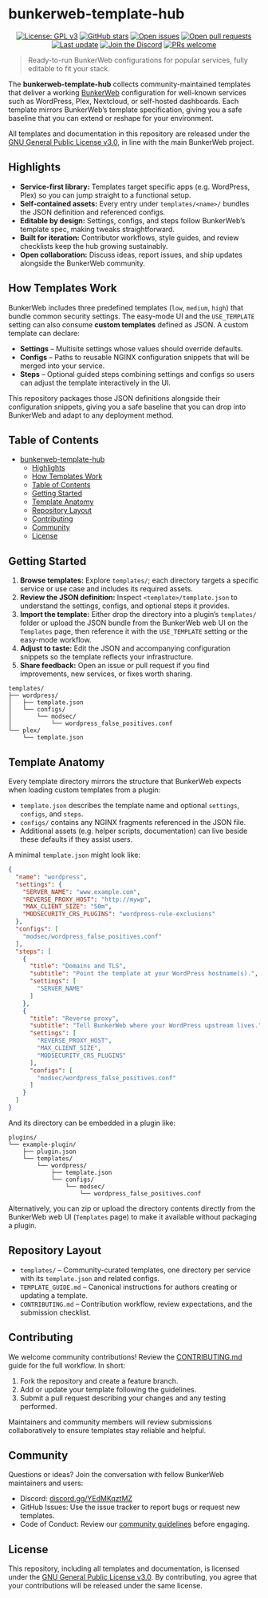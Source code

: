 # bunkerweb-template-hub

<p align="center">
  <a href="LICENSE"><img src="https://img.shields.io/badge/License-GPLv3-blue.svg" alt="License: GPL v3" /></a>
  <a href="https://github.com/bunkerity/bunkerweb-template-hub/stargazers"><img src="https://img.shields.io/github/stars/bunkerity/bunkerweb-template-hub?color=ffb400&logo=github" alt="GitHub stars" /></a>
  <a href="https://github.com/bunkerity/bunkerweb-template-hub/issues"><img src="https://img.shields.io/github/issues/bunkerity/bunkerweb-template-hub?label=issues" alt="Open issues" /></a>
  <a href="https://github.com/bunkerity/bunkerweb-template-hub/pulls"><img src="https://img.shields.io/github/issues-pr/bunkerity/bunkerweb-template-hub?label=PRs" alt="Open pull requests" /></a>
  <a href="https://github.com/bunkerity/bunkerweb-template-hub/commits"><img src="https://img.shields.io/github/last-commit/bunkerity/bunkerweb-template-hub?label=last%20update" alt="Last update" /></a>
  <a href="https://discord.gg/YEdMKqztMZ"><img src="https://img.shields.io/badge/community-Discord-5865F2?logo=discord&logoColor=white" alt="Join the Discord" /></a>
  <a href="CONTRIBUTING.md"><img src="https://img.shields.io/badge/PRs-welcome-brightgreen.svg" alt="PRs welcome" /></a>
</p>

> Ready-to-run BunkerWeb configurations for popular services, fully editable to fit your stack.

The **bunkerweb-template-hub** collects community-maintained templates that deliver a working [BunkerWeb](https://www.bunkerweb.io) configuration for well-known services such as WordPress, Plex, Nextcloud, or self-hosted dashboards. Each template mirrors BunkerWeb’s template specification, giving you a safe baseline that you can extend or reshape for your environment.

All templates and documentation in this repository are released under the [GNU General Public License v3.0](LICENSE), in line with the main BunkerWeb project.

## Highlights
- **Service-first library:** Templates target specific apps (e.g. WordPress, Plex) so you can jump straight to a functional setup.
- **Self-contained assets:** Every entry under `templates/<name>/` bundles the JSON definition and referenced configs.
- **Editable by design:** Settings, configs, and steps follow BunkerWeb’s template spec, making tweaks straightforward.
- **Built for iteration:** Contributor workflows, style guides, and review checklists keep the hub growing sustainably.
- **Open collaboration:** Discuss ideas, report issues, and ship updates alongside the BunkerWeb community.

## How Templates Work

BunkerWeb includes three predefined templates (`low`, `medium`, `high`) that bundle common security settings. The easy-mode UI and the `USE_TEMPLATE` setting can also consume **custom templates** defined as JSON. A custom template can declare:

- **Settings** – Multisite settings whose values should override defaults.
- **Configs** – Paths to reusable NGINX configuration snippets that will be merged into your service.
- **Steps** – Optional guided steps combining settings and configs so users can adjust the template interactively in the UI.

This repository packages those JSON definitions alongside their configuration snippets, giving you a safe baseline that you can drop into BunkerWeb and adapt to any deployment method.

## Table of Contents
- [bunkerweb-template-hub](#bunkerweb-template-hub)
  - [Highlights](#highlights)
  - [How Templates Work](#how-templates-work)
  - [Table of Contents](#table-of-contents)
  - [Getting Started](#getting-started)
  - [Template Anatomy](#template-anatomy)
  - [Repository Layout](#repository-layout)
  - [Contributing](#contributing)
  - [Community](#community)
  - [License](#license)

## Getting Started

1. **Browse templates:** Explore `templates/`; each directory targets a specific service or use case and includes its required assets.
2. **Review the JSON definition:** Inspect `<template>/template.json` to understand the settings, configs, and optional steps it provides.
3. **Import the template:** Either drop the directory into a plugin’s `templates/` folder or upload the JSON bundle from the BunkerWeb web UI on the `Templates` page, then reference it with the `USE_TEMPLATE` setting or the easy-mode workflow.
4. **Adjust to taste:** Edit the JSON and accompanying configuration snippets so the template reflects your infrastructure.
5. **Share feedback:** Open an issue or pull request if you find improvements, new services, or fixes worth sharing.

```text
templates/
├── wordpress/
│   ├── template.json
│   └── configs/
│       └── modsec/
│           └── wordpress_false_positives.conf
└── plex/
    └── template.json
```

## Template Anatomy

Every template directory mirrors the structure that BunkerWeb expects when loading custom templates from a plugin:

- `template.json` describes the template name and optional `settings`, `configs`, and `steps`.
- `configs/` contains any NGINX fragments referenced in the JSON file.
- Additional assets (e.g. helper scripts, documentation) can live beside these defaults if they assist users.

A minimal `template.json` might look like:

```json
{
  "name": "wordpress",
  "settings": {
    "SERVER_NAME": "www.example.com",
    "REVERSE_PROXY_HOST": "http://mywp",
    "MAX_CLIENT_SIZE": "50m",
    "MODSECURITY_CRS_PLUGINS": "wordpress-rule-exclusions"
  },
  "configs": [
    "modsec/wordpress_false_positives.conf"
  ],
  "steps": [
    {
      "title": "Domains and TLS",
      "subtitle": "Point the template at your WordPress hostname(s).",
      "settings": [
        "SERVER_NAME"
      ]
    },
    {
      "title": "Reverse proxy",
      "subtitle": "Tell BunkerWeb where your WordPress upstream lives.",
      "settings": [
        "REVERSE_PROXY_HOST",
        "MAX_CLIENT_SIZE",
        "MODSECURITY_CRS_PLUGINS"
      ],
      "configs": [
        "modsec/wordpress_false_positives.conf"
      ]
    }
  ]
}
```

And its directory can be embedded in a plugin like:

```text
plugins/
└── example-plugin/
    ├── plugin.json
    └── templates/
        └── wordpress/
            ├── template.json
            └── configs/
                └── modsec/
                    └── wordpress_false_positives.conf
```

Alternatively, you can zip or upload the directory contents directly from the BunkerWeb web UI (`Templates` page) to make it available without packaging a plugin.

## Repository Layout

- `templates/` – Community-curated templates, one directory per service with its `template.json` and related configs.
- `TEMPLATE_GUIDE.md` – Canonical instructions for authors creating or updating a template.
- `CONTRIBUTING.md` – Contribution workflow, review expectations, and the submission checklist.

## Contributing

We welcome community contributions! Review the [CONTRIBUTING.md](CONTRIBUTING.md) guide for the full workflow. In short:

1. Fork the repository and create a feature branch.
2. Add or update your template following the guidelines.
3. Submit a pull request describing your changes and any testing performed.

Maintainers and community members will review submissions collaboratively to ensure templates stay reliable and helpful.

## Community

Questions or ideas? Join the conversation with fellow BunkerWeb maintainers and users:

- Discord: [discord.gg/YEdMKqztMZ](https://discord.gg/YEdMKqztMZ)
- GitHub Issues: Use the issue tracker to report bugs or request new templates.
- Code of Conduct: Review our [community guidelines](CODE_OF_CONDUCT.md) before engaging.

## License

This repository, including all templates and documentation, is licensed under the [GNU General Public License v3.0](LICENSE). By contributing, you agree that your contributions will be released under the same license.
